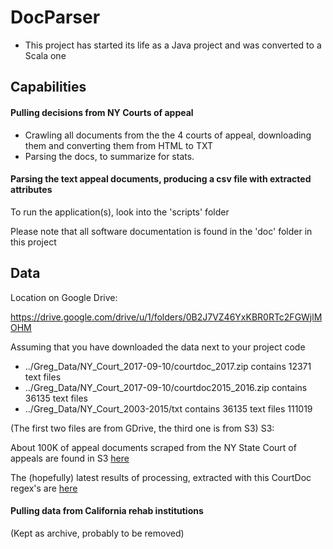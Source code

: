 # DocParser

* This project has started its life as a Java project and was converted to a Scala one
    
## Capabilities

#### Pulling decisions from NY Courts of appeal
* Crawling all documents from the the 4 courts of appeal, downloading them and converting them from HTML to TXT
* Parsing the docs, to summarize for stats.
#### Parsing the text appeal documents, producing a csv file with extracted attributes

To run the application(s), look into the 'scripts' folder

Please note that all software documentation is found in the 'doc' folder in this project

## Data

Location on Google Drive:

https://drive.google.com/drive/u/1/folders/0B2J7VZ46YxKBR0RTc2FGWjlMOHM

Assuming that you have downloaded the data next to your project code

* ../Greg_Data/NY_Court_2017-09-10/courtdoc_2017.zip contains 12371 text files 
* ../Greg_Data/NY_Court_2017-09-10/courtdoc2015_2016.zip contains 36135 text files
* ../Greg_Data/NY_Court_2003-2015/txt contains 36135 text files 111019

(The first two files are from GDrive, the third one is from S3)
S3:

About 100K of appeal documents scraped from the NY State Court of appeals are found in S3 
[here](https://s3-us-west-2.amazonaws.com/darpa-memex/CourtDocs/court_documents.tar)

The (hopefully) latest results of processing, extracted with this CourtDoc regex's are 
[here](https://s3-us-west-2.amazonaws.com/darpa-memex/CourtDocs/CourtDocs-Output.zip)

#### Pulling data from California rehab institutions

(Kept as archive, probably to be removed)

    